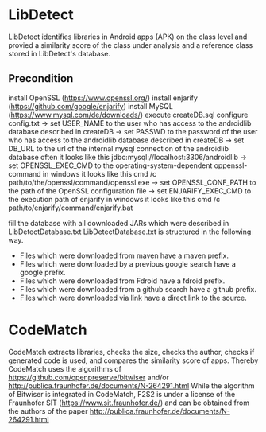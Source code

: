 # LibDetect
LibDetect identifies libraries in Android apps (APK) on the class level and provied a similarity score 
of the class under analysis and a reference class stored in LibDetect's database.

## Precondition
install OpenSSL (https://www.openssl.org/)
install enjarify (https://github.com/google/enjarify)
install MySQL (https://www.mysql.com/de/downloads/)
execute createDB.sql
configure config.txt
-> set USER_NAME to the user who has access to the androidlib database described in createDB
-> set PASSWD to the password of the user who has access to the androidlib database described in createDB
-> set DB_URL to the url of the internal mysql connection of the androidlib database often it looks like this jdbc:mysql://localhost:3306/androidlib
-> set OPENSSL_EXEC_CMD to the operating-system-dependent oppenssl-command in windows it looks like this cmd /c path/to/the/openssl/command/openssl.exe
-> set OPENSSL_CONF_PATH to the path of the OpenSSL configuration file 
-> set ENJARIFY_EXEC_CMD to the execution path of enjarify in windows it looks like this cmd /c path/to/enjarify/command/enjarify.bat

fill the database with all downloaded JARs which were described in LibDetectDatabase.txt
LibDetectDatabase.txt is structured in the following way.
- Files which were downloaded from maven have a maven prefix.
- Files which were downloaded by a previous google search have a google prefix.
- Files which were downloaded from Fdroid have a fdroid prefix.
- Files which were downloaded from a github search have a github prefix.
- Files which were downloaded via link have a direct link to the source.

# CodeMatch
CodeMatch extracts libraries, checks the size, checks the author, checks if generated code is used, 
and compares the similarity score of apps.
Thereby CodeMatch uses the algorithms of https://github.com/openpreserve/bitwiser and/or 
http://publica.fraunhofer.de/documents/N-264291.html
While the algorithm of Bitwiser is integrated in CodeMatch, 
F2S2 is under a license of the Fraunhofer SIT (https://www.sit.fraunhofer.de/) and can be obtained from the authors 
of the paper http://publica.fraunhofer.de/documents/N-264291.html